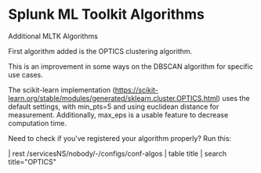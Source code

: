 # Splunk ML Toolkit Algorithms
Additional MLTK Algorithms

First algorithm added is the OPTICS clustering algorithm.

This is an improvement in some ways on the DBSCAN algorithm for specific use cases. 

The scikit-learn implementation (https://scikit-learn.org/stable/modules/generated/sklearn.cluster.OPTICS.html) uses the default settings, with min_pts=5 and using euclidean distance for measurement. Additionally, max_eps is a usable feature to decrease computation time.


Need to check if you've registered your algorithm properly? Run this:

|  rest /servicesNS/nobody/-/configs/conf-algos
|  table title
|  search title="OPTICS"

